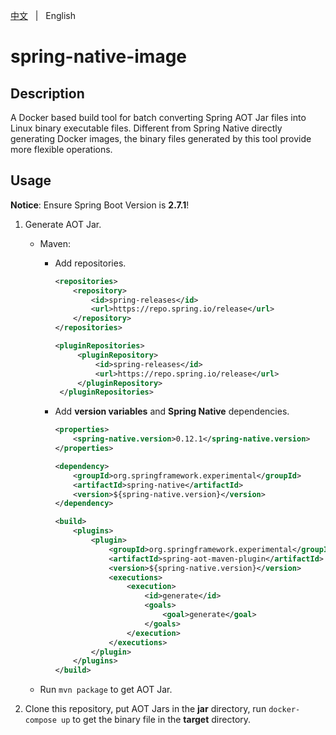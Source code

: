 [中文](README.zh.md) &nbsp; | &nbsp; English

# spring-native-image

## Description

A Docker based build tool for batch converting Spring AOT Jar files into Linux binary executable files.
Different from Spring Native directly generating Docker images, the binary files generated by this tool provide more flexible operations.

## Usage

**Notice**: Ensure Spring Boot Version is **2.7.1**!

1. Generate AOT Jar.
   + Maven:
      + Add repositories.
          ```xml
          <repositories>
              <repository>
                  <id>spring-releases</id>
                  <url>https://repo.spring.io/release</url>
              </repository>
          </repositories>
          ```

          ```xml
          <pluginRepositories>
               <pluginRepository>
                   <id>spring-releases</id>
                   <url>https://repo.spring.io/release</url>
               </pluginRepository>
           </pluginRepositories>
          ```

      + Add **version variables** and **Spring Native** dependencies.
          ```xml
          <properties>
              <spring-native.version>0.12.1</spring-native.version>
          </properties>
          ```
          ```xml
          <dependency>
              <groupId>org.springframework.experimental</groupId>
              <artifactId>spring-native</artifactId>
              <version>${spring-native.version}</version>
          </dependency>
          ```
          ```xml
          <build>
              <plugins>
                  <plugin>
                      <groupId>org.springframework.experimental</groupId>
                      <artifactId>spring-aot-maven-plugin</artifactId>
                      <version>${spring-native.version}</version>
                      <executions>
                          <execution>
                              <id>generate</id>
                              <goals>
                                  <goal>generate</goal>
                              </goals>
                          </execution>
                      </executions>
                  </plugin>
              </plugins>
          </build>
          ```
   + Run `mvn package` to get AOT Jar.

2. Clone this repository, put AOT Jars in the **jar** directory, run `docker-compose up` to get the binary file in the **target** directory.
